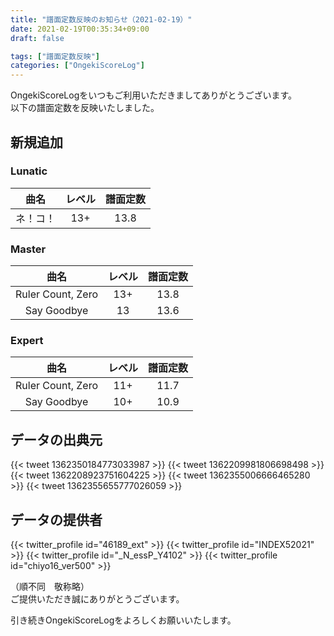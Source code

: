 ```yaml
---
title: "譜面定数反映のお知らせ（2021-02-19）"
date: 2021-02-19T00:35:34+09:00
draft: false

tags: ["譜面定数反映"]
categories: ["OngekiScoreLog"]
---
```


OngekiScoreLogをいつもご利用いただきましてありがとうございます。  
以下の譜面定数を反映いたしました。

<!--more-->

## 新規追加

### Lunatic

| 曲名 | レベル | 譜面定数 |
|:-:|:-:|:-:|
| ネ！コ！ | 13+ | 13.8 |

### Master

| 曲名 | レベル | 譜面定数 |
|:-:|:-:|:-:|
| Ruler Count, Zero | 13+ | 13.8 |
| Say Goodbye | 13 | 13.6 |

### Expert

| 曲名 | レベル | 譜面定数 |
|:-:|:-:|:-:|
| Ruler Count, Zero | 11+ | 11.7 |
| Say Goodbye | 10+ | 10.9 |

## データの出典元

{{< tweet 1362350184773033987 >}}
{{< tweet 1362209981806698498 >}}
{{< tweet 1362208923751604225 >}}
{{< tweet 1362355006666465280 >}}
{{< tweet 1362355655777026059 >}}

## データの提供者

{{< twitter_profile id="46189_ext" >}}
{{< twitter_profile id="INDEX52021" >}}
{{< twitter_profile id="_N_essP_Y4102" >}}
{{< twitter_profile id="chiyo16_ver500" >}}

（順不同　敬称略）  
ご提供いただき誠にありがとうございます。

引き続きOngekiScoreLogをよろしくお願いいたします。
